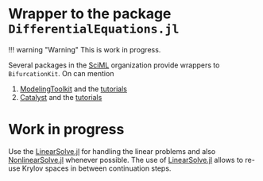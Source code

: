 # Wrapper to the package `DifferentialEquations.jl`

!!! warning "Warning"
    This is work in progress.  

Several packages in the [SciML](https://sciml.ai) organization provide wrappers to `BifurcationKit`. On can mention

1. [ModelingToolkit](https://docs.sciml.ai/ModelingToolkit/stable/) and the [tutorials](https://docs.sciml.ai/ModelingToolkit/stable/tutorials/bifurcation_diagram_computation/)
2. [Catalyst](https://docs.sciml.ai/Catalyst/stable/) and the [tutorials](https://docs.sciml.ai/Catalyst/stable/steady_state_functionality/bifurcation_diagrams/)

# Work in progress

Use the [LinearSolve.jl](https://github.com/SciML/LinearSolve.jl) for handling the linear problems and also [NonlinearSolve.jl](https://github.com/SciML/NonlinearSolve.jl) whenever possible. The use of [LinearSolve.jl](https://github.com/SciML/LinearSolve.jl) allows to re-use Krylov spaces in between continuation steps.